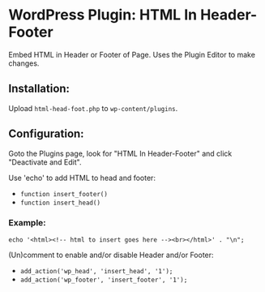 
# WordPress Plugin: HTML In Header-Footer

Embed HTML in Header or Footer of Page. Uses the Plugin Editor to make changes.

## Installation:

Upload ```html-head-foot.php``` to ```wp-content/plugins```.

## Configuration:

Goto the Plugins page, look for "HTML In Header-Footer" and click "Deactivate and Edit".

Use 'echo' to add HTML to head and footer:
- ```function insert_footer()```
- ```function insert_head()```

### Example:
```
echo '<html><!-- html to insert goes here --><br></html>' . "\n";
```

(Un)comment to enable and/or disable Header and/or Footer:
- ```add_action('wp_head', 'insert_head', '1');```
- ```add_action('wp_footer', 'insert_footer', '1');```
